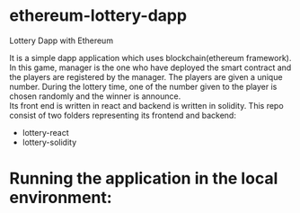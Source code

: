 # ethereum-lottery-dapp
Lottery Dapp with Ethereum

It is a simple dapp application which uses blockchain(ethereum framework). In this game, manager is the one who have deployed the smart contract and  the players are registered by the manager. The players are given a unique number. During the lottery time, one of the number given to the player is chosen randomly and the winner is announce.<br/>
 Its front end is written in react and backend is written in solidity. This repo consist of two folders representing its frontend and backend:
<ul>
<li>lottery-react</li>
<li>lottery-solidity</li>
</ul>

# Running the application in the local environment:
 

